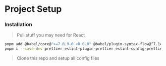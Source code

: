 # Project Setup

### Installation
> Pull stuff you may need for React

```bash
pnpm add @babel/core@">=7.0.0-0 <8.0.0" @babel/plugin-syntax-flow@^7.14.5 @babel/plugin-transform-react-jsx@^7.14.9 @testing-library/dom@>=7.21.4 eslint@>=7.28.0 typescript@">=3.2.1 <4.0.0 || >=4.0.0 <5.0.0"
pnpm i --save-dev prettier eslint-plugin-prettier eslint-config-prettier

```
> Clone this repo and setup all config files
